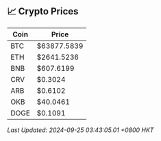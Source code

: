 ## 📈 Crypto Prices

| Coin | Price |
| ---- | ----- |
| BTC | $63877.5839 |
| ETH | $2641.5236 |
| BNB | $607.6199 |
| CRV | $0.3024 |
| ARB | $0.6102 |
| OKB | $40.0461 |
| DOGE | $0.1091 |

_Last Updated: 2024-09-25 03:43:05.01 +0800 HKT_